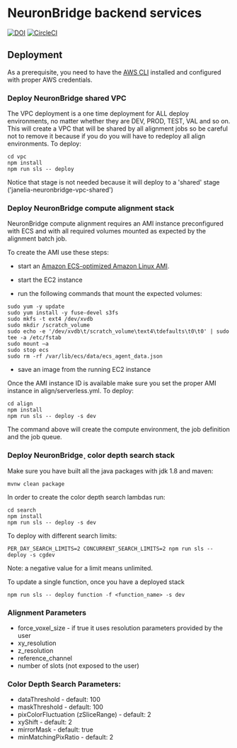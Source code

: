 # NeuronBridge backend services

[![DOI](https://zenodo.org/badge/260239328.svg)](https://zenodo.org/badge/latestdoi/260239328)
[![CircleCI](https://circleci.com/gh/JaneliaSciComp/neuronbridge-services.svg?style=svg)](https://circleci.com/gh/JaneliaSciComp/neuronbridge-services)

## Deployment

As a prerequisite, you need to have the [AWS CLI](https://aws.amazon.com/cli/) installed and configured with proper AWS credentials.

### Deploy NeuronBridge shared VPC
The VPC deployment is a one time deployment for ALL deploy environments, no matter whether they are DEV, PROD, TEST, VAL and so on. This will create a VPC that will be shared by all alignment jobs so be careful not to remove it because if you do you will have to redeploy all align environments.
To deploy:
```
cd vpc
npm install
npm run sls -- deploy
```
Notice that stage is not needed because it will deploy to a 'shared' stage ('janelia-neuronbridge-vpc-shared')

### Deploy NeuronBridge compute alignment stack

NeuronBridge compute alignment requires an AMI instance preconfigured with ECS and with all required volumes mounted as expected by the alignment batch job.

To create the AMI use these steps:
* start an [Amazon ECS-optimized Amazon Linux AMI](https://aws.amazon.com/marketplace/search/results?x=0&y=0&searchTerms=Amazon+ECS-Optimized+Amazon+Linux+AMI&page=1&ref_=nav_search_box).

* start the EC2 instance
* run the following commands that mount the expected volumes:

```
sudo yum -y update
sudo yum install -y fuse-devel s3fs
sudo mkfs -t ext4 /dev/xvdb
sudo mkdir /scratch_volume
sudo echo -e '/dev/xvdb\t/scratch_volume\text4\tdefaults\t0\t0' | sudo tee -a /etc/fstab
sudo mount –a
sudo stop ecs
sudo rm -rf /var/lib/ecs/data/ecs_agent_data.json
```
* save an image from the running EC2 instance

Once the AMI instance ID is available make sure you set the proper AMI instance in align/serverless.yml.
To deploy:
```
cd align
npm install
npm run sls -- deploy -s dev
```

The command above will create the compute environment, the job definition and the job queue.

### Deploy NeuronBridge¸ color depth search stack

Make sure you have built all the java packages with jdk 1.8 and maven:

```
mvnw clean package
```


In order to create the color depth search lambdas run:

```
cd search
npm install
npm run sls -- deploy -s dev
```

To deploy with different search limits:
```
PER_DAY_SEARCH_LIMITS=2 CONCURRENT_SEARCH_LIMITS=2 npm run sls -- deploy -s cgdev
```
Note: a negative value for a limit means unlimited.

To update a single function, once you have a deployed stack

```
npm run sls -- deploy function -f <function_name> -s dev
```

### Alignment Parameters
* force_voxel_size - if true it uses resolution parameters provided by the user
* xy_resolution
* z_resolution
* reference_channel
* number of slots (not exposed to the user)


### Color Depth Search Parameters:

* dataThreshold - default: 100
* maskThreshold - default: 100
* pixColorFluctuation (zSliceRange) - default: 2
* xyShift - default: 2
* mirrorMask - default: true
* minMatchingPixRatio - default: 2
